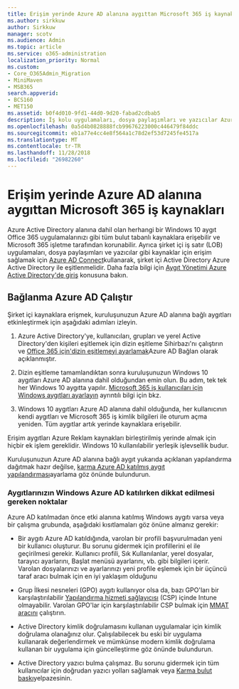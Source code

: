 ```yaml
---
title: Erişim yerinde Azure AD alanına aygıttan Microsoft 365 iş kaynakları
ms.author: sirkkuw
author: Sirkkuw
manager: scotv
ms.audience: Admin
ms.topic: article
ms.service: o365-administration
localization_priority: Normal
ms.custom:
- Core_O365Admin_Migration
- MiniMaven
- MSB365
search.appverid:
- BCS160
- MET150
ms.assetid: b0f4d010-9fd1-44d0-9d20-fabad2cdbab5
description: İş kolu uygulamaları, dosya paylaşımları ve yazıcılar Azure Active Directory'den Windows 10 aygıt katıldı gibi yerinde kaynaklara erişmek nasıl öğrenin.
ms.openlocfilehash: 0a5d4b0828888fcb99676223000c446479f84ddc
ms.sourcegitcommit: eb1a77e4cc4e8f564a1c78d2ef53d7245fe4517a
ms.translationtype: MT
ms.contentlocale: tr-TR
ms.lasthandoff: 11/28/2018
ms.locfileid: "26982260"
---
```

# <a name="access-on-premises-resources-from-an-azure-ad-joined-device-in-microsoft-365-business"></a>Erişim yerinde Azure AD alanına aygıttan Microsoft 365 iş kaynakları

Azure Active Directory alanına dahil olan herhangi bir Windows 10 aygıt Office 365 uygulamalarınızı gibi tüm bulut tabanlı kaynaklara erişebilir ve Microsoft 365 işletme tarafından korunabilir. Ayrıca şirket içi iş satır (LOB) uygulamaları, dosya paylaşımları ve yazıcılar gibi kaynaklar için erişim sağlamak için [Azure AD Connect](https://docs.microsoft.com/en-us/azure/active-directory/connect/active-directory-aadconnect)kullanarak, şirket içi Active Directory Azure Active Directory ile eşitlenmelidir. Daha fazla bilgi için [Aygıt Yönetimi Azure Active Directory'de giriş](https://docs.microsoft.com/en-us/azure/active-directory/device-management-introduction) konusuna bakın. 
  
## <a name="run-azure-ad-connect"></a>Bağlanma Azure AD Çalıştır

Şirket içi kaynaklara erişmek, kuruluşunuzun Azure AD alanına bağlı aygıtları etkinleştirmek için aşağıdaki adımları izleyin.
  
1. Azure Active Directory'ye, kullanıcıları, grupları ve yerel Active Directory'den kişileri eşitlemek için dizin eşitleme Sihirbazı'nı çalıştırın ve [Office 365 için'dizin eşitlemeyi ayarlamak](https://support.office.com/article/1b3b5318-6977-42ed-b5c7-96fa74b08846)Azure AD Bağlan olarak açıklanmıştır.
    
2. Dizin eşitleme tamamlandıktan sonra kuruluşunuzun Windows 10 aygıtları Azure AD alanına dahil olduğundan emin olun. Bu adım, tek tek her Windows 10 aygıtta yapılır. [Microsoft 365 iş kullanıcıları için Windows aygıtları ayarlayın](set-up-windows-devices.md) ayrıntılı bilgi için bkz. 
    
3. Windows 10 aygıtları Azure AD alanına dahil olduğunda, her kullanıcının kendi aygıtları ve Microsoft 365 iş kimlik bilgileri ile oturum açma yeniden. Tüm aygıtlar artık yerinde kaynaklara erişebilir.
    
Erişim aygıtları Azure Reklam kaynakları birleştirilmiş yerinde almak için hiçbir ek işlem gereklidir. Windows 10 kullanılabilir yerleşik işlevsellik budur. 
  
Kuruluşunuzun Azure AD alanına bağlı aygıt yukarıda açıklanan yapılandırma dağıtmak hazır değilse, [karma Azure AD katılmış aygıt yapılandırması](manage-windows-devices.md)ayarlama göz önünde bulundurun.
  
### <a name="considerations-when-joining-your-windows-devices-to-azure-ad"></a>Aygıtlarınızın Windows Azure AD katılırken dikkat edilmesi gereken noktalar

Azure AD katılmadan önce etki alanına katılmış Windows aygıtı varsa veya bir çalışma grubunda, aşağıdaki kısıtlamaları göz önüne almanız gerekir:
  
- Bir aygıtı Azure AD katıldığında, varolan bir profili başvurulmadan yeni bir kullanıcı oluşturur. Bu sorunu gidermek için profillerini el ile geçirilmesi gerekir. Kullanıcı profili, Sık Kullanılanlar, yerel dosyalar, tarayıcı ayarlarını, Başlat menüsü ayarlarını, vb. gibi bilgileri içerir. Varolan dosyalarınızı ve ayarlarınızı yeni profile eşlemek için bir üçüncü taraf aracı bulmak için en iyi yaklaşım olduğunu
    
- Grup İlkesi nesneleri (GPO) aygıtı kullanıyor olsa da, bazı GPO'ları bir karşılaştırılabilir [Yapılandırma hizmeti sağlayıcısı](https://docs.microsoft.com/windows/configuration/provisioning-packages/how-it-pros-can-use-configuration-service-providers) (CSP) içinde Intune olmayabilir. Varolan GPO'lar için karşılaştırılabilir CSP bulmak için [MMAT aracını](https://www.microsoft.com/download/details.aspx?id=45520) çalıştırın. 
    
- Active Directory kimlik doğrulamasını kullanan uygulamalar için kimlik doğrulama olanağınız olur. Çalışılabilecek bu eski bir uygulama kullanarak değerlendirmek ve mümkünse modern kimlik doğrulama kullanan bir uygulama için güncelleştirme göz önünde bulundurun.
    
- Active Directory yazıcı bulma çalışmaz. Bu sorunu gidermek için tüm kullanıcılar için doğrudan yazıcı yolları sağlamak veya [Karma bulut baskı](https://docs.microsoft.com/windows-server/administration/hybrid-cloud-print/hybrid-cloud-print-deploy)yelpazesinin.
    

